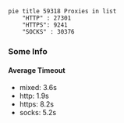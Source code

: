 
```mermaid
pie title 59318 Proxies in list
    "HTTP" : 27301
    "HTTPS": 9241
    "SOCKS" : 30376
```

### Some Info
#### Average Timeout

- mixed: 3.6s
- http: 1.9s
- https: 8.2s
- socks: 5.2s
